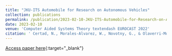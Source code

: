 ```yaml
---
title: "JKU-ITS Automobile for Research on Autonomous Vehicles"
collection: publications
permalink: /publication/2023-02-10-JKU-ITS-Automobile-for-Research-on-Autonomous-Vehicles
date: 2023-02-10
venue: 'Computer Aided Systems Theory textendash EUROCAST 2022'
citation: ' Certad, N., Morales-Alvarez, W., Novotny, G., & Olaverri-Monreal, C. (2022). JKU-ITS Automobile for Research on Autonomous Vehicles. In R. Moreno-Díaz, F. Pichler, & A. Quesada-Arencibia (Eds.), Computer Aided Systems Theory – EUROCAST 2022 (pp. 329–336). Springer Nature Switzerland.'
---
```

[Access paper here](https://doi.org/10.1007%2F978-3-031-25312-6_38){:target="_blank"}
